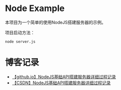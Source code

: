 # Node Example
本项目为一个简单的使用NodeJS搭建服务器的示例。

项目启动方法：
```txt
node server.js
```

# 博客记录
* [【github.io】NodeJS基础API搭建服务器详细过程记录](https://hongchh.github.io/2016/NodeJS%E5%9F%BA%E7%A1%80API%E6%90%AD%E5%BB%BA%E6%9C%8D%E5%8A%A1%E5%99%A8%E8%AF%A6%E7%BB%86%E8%BF%87%E7%A8%8B%E8%AE%B0%E5%BD%95/)
* [【CSDN】NodeJS基础API搭建服务器详细过程记录](https://blog.csdn.net/hongchh/article/details/53164284)
